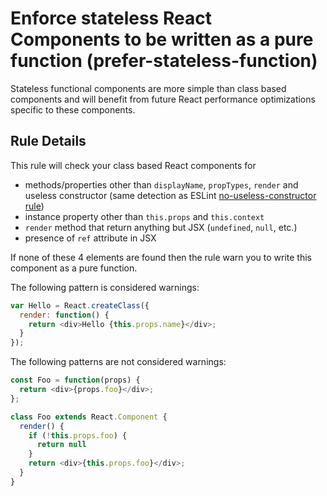 # Enforce stateless React Components to be written as a pure function (prefer-stateless-function)

Stateless functional components are more simple than class based components and will benefit from future React performance optimizations specific to these components.

## Rule Details

This rule will check your class based React components for

* methods/properties other than `displayName`, `propTypes`, `render` and useless constructor (same detection as ESLint [no-useless-constructor rule](http://eslint.org/docs/rules/no-useless-constructor))
* instance property other than `this.props` and `this.context`
* `render` method that return anything but JSX (`undefined`, `null`, etc.)
* presence of `ref` attribute in JSX

If none of these 4 elements are found then the rule warn you to write this component as a pure function.

The following pattern is considered warnings:

```js
var Hello = React.createClass({
  render: function() {
    return <div>Hello {this.props.name}</div>;
  }
});
```

The following patterns are not considered warnings:

```js
const Foo = function(props) {
  return <div>{props.foo}</div>;
};
```

```js
class Foo extends React.Component {
  render() {
    if (!this.props.foo) {
      return null
    }
    return <div>{this.props.foo}</div>;
  }
}
```
